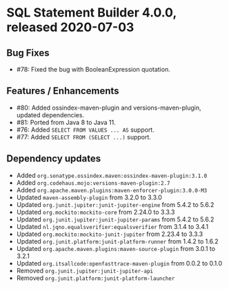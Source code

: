 # SQL Statement Builder 4.0.0, released 2020-07-03

## Bug Fixes
 
* #78: Fixed the bug with BooleanExpression quotation.

## Features / Enhancements
 
* #80: Added ossindex-maven-plugin and versions-maven-plugin, updated dependencies.
* #81: Ported from Java 8 to Java 11.
* #76: Added `SELECT FROM VALUES ... AS` support.
* #77: Added `SELECT FROM (SELECT ...)` support.

## Dependency updates
 
* Added `org.sonatype.ossindex.maven:ossindex-maven-plugin:3.1.0`
* Added `org.codehaus.mojo:versions-maven-plugin:2.7`
* Added `org.apache.maven.plugins:maven-enforcer-plugin:3.0.0-M3`
* Updated `maven-assembly-plugin` from 3.2.0 to 3.3.0
* Updated `org.junit.jupiter:junit-jupiter-engine` from 5.4.2 to 5.6.2
* Updated `org.mockito:mockito-core` from 2.24.0 to 3.3.3
* Updated `org.junit.jupiter:junit-jupiter-params` from 5.4.2 to 5.6.2
* Updated `nl.jqno.equalsverifier:equalsverifier` from 3.1.4 to 3.4.1
* Updated `org.mockito:mockito-junit-jupiter` from 2.23.4 to 3.3.3
* Updated `org.junit.platform:junit-platform-runner` from 1.4.2 to 1.6.2
* Updated `org.apache.maven.plugins:maven-source-plugin` from 3.0.1 to 3.2.1
* Updated `org.itsallcode:openfasttrace-maven-plugin` from 0.0.2 to 0.1.0
* Removed `org.junit.jupiter:junit-jupiter-api`
* Removed `org.junit.platform:junit-platform-launcher`
